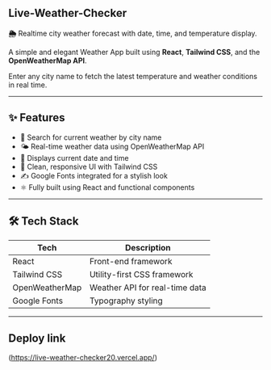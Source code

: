 ## Live-Weather-Checker
**🌦️** Realtime city weather forecast with date, time, and temperature display.

A simple and elegant Weather App built using **React**, **Tailwind CSS**, and the **OpenWeatherMap API**. 

Enter any city name to fetch the latest temperature and weather conditions in real time.

---

## ✨ Features

- 🔎 Search for current weather by city name
- 🌤️ Real-time weather data using OpenWeatherMap API
- 📅 Displays current date and time
- 🎨 Clean, responsive UI with Tailwind CSS
- ✍️ Google Fonts integrated for a stylish look
- ⚛️ Fully built using React and functional components

---

## 🛠️ Tech Stack

| Tech             | Description                            |
|------------------|----------------------------------------|
| React            | Front-end framework                    |
| Tailwind CSS     | Utility-first CSS framework            |
| OpenWeatherMap   | Weather API for real-time data         |
| Google Fonts     | Typography styling                     |

---

## Deploy link
(https://live-weather-checker20.vercel.app/)
